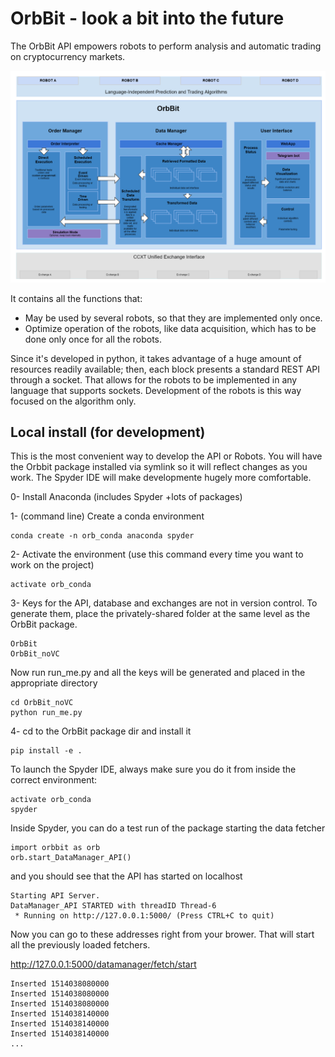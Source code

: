 OrbBit - look a bit into the future
===================================
The OrbBit API empowers robots to perform analysis and automatic trading on cryptocurrency markets.

![alt text](./docs/diagrams/OrbBit_Block_Diagram.png)

It contains all the functions that:
 - May be used by several robots, so that they are implemented only once. 
 - Optimize operation of the robots, like data acquisition, which has to be done only once for all the robots.

Since it's developed in python, it takes advantage of a huge amount of resources readily available; then, each block presents a standard REST API through a socket. That allows for the robots to be implemented in any language that supports sockets. Development of the robots is this way focused on the algorithm only.



Local install (for development)
------------------------------
This is the most convenient way to develop the API or Robots. You will have the Orbbit package installed via symlink so it will reflect changes as you work. The Spyder IDE will make developmente hugely more comfortable.

0- Install Anaconda (includes Spyder +lots of packages)

1- (command line) Create a conda environment 
```
conda create -n orb_conda anaconda spyder
```

2- Activate the environment (use this command every time you want to work on the project)
```
activate orb_conda
```

3- Keys for the API, database and exchanges are not in version control. To generate them, place the privately-shared folder at the same level as the OrbBit package.
```
OrbBit
OrbBit_noVC
```

Now run run_me.py and all the keys will be generated and placed in the appropriate directory
```
cd OrbBit_noVC
python run_me.py
```

4- cd to the OrbBit package dir and install it
```
pip install -e .
```




To launch the Spyder IDE, always make sure you do it from inside the correct environment:
```
activate orb_conda
spyder
```



Inside Spyder, you can do a test run of the package starting the data fetcher
```
import orbbit as orb
orb.start_DataManager_API()
```

and you should see that the API has started on localhost
```
Starting API Server.
DataManager_API STARTED with threadID Thread-6
 * Running on http://127.0.0.1:5000/ (Press CTRL+C to quit)
```


Now you can go to these addresses right from your brower. That will start all the previously loaded fetchers.

http://127.0.0.1:5000/datamanager/fetch/start

```
Inserted 1514038080000
Inserted 1514038080000
Inserted 1514038080000
Inserted 1514038140000
Inserted 1514038140000
Inserted 1514038140000
...
```
